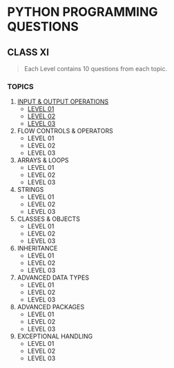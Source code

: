 # PYTHON PROGRAMMING QUESTIONS
## CLASS XI

> Each Level contains 10 questions from each topic.

### TOPICS
1. [INPUT & OUTPUT OPERATIONS](https://github.com/OddExtension5/CrashCourseOnPython/tree/main/PROGRAMMING_QUESTIONS/01-INPUT%26OUTPUT)
      + [LEVEL 01](https://github.com/OddExtension5/CrashCourseOnPython/blob/main/PROGRAMMING_QUESTIONS/01-INPUT%26OUTPUT/LEVEL-01.pdf)
      + [LEVEL 02](https://github.com/OddExtension5/CrashCourseOnPython/blob/main/PROGRAMMING_QUESTIONS/01-INPUT%26OUTPUT/LEVEL-02.pdf)
      + [LEVEL 03](https://github.com/OddExtension5/CrashCourseOnPython/blob/main/PROGRAMMING_QUESTIONS/01-INPUT%26OUTPUT/LEVEL-03.pdf)
2. FLOW CONTROLS & OPERATORS
      + LEVEL 01
      + LEVEL 02
      + LEVEL 03
3. ARRAYS & LOOPS
      + LEVEL 01
      + LEVEL 02
      + LEVEL 03
4. STRINGS
      + LEVEL 01
      + LEVEL 02
      + LEVEL 03
5. CLASSES & OBJECTS
      + LEVEL 01
      + LEVEL 02
      + LEVEL 03
6. INHERITANCE
      + LEVEL 01
      + LEVEL 02
      + LEVEL 03
7. ADVANCED DATA TYPES
      + LEVEL 01
      + LEVEL 02
      + LEVEL 03
8. ADVANCED PACKAGES
      + LEVEL 01
      + LEVEL 02
      + LEVEL 03
9. EXCEPTIONAL HANDLING
      + LEVEL 01
      + LEVEL 02
      + LEVEL 03

